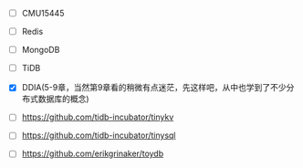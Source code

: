 - [ ] CMU15445

- [ ] Redis
- [ ] MongoDB 
- [ ] TiDB

- [x] DDIA(5-9章，当然第9章看的稍微有点迷茫，先这样吧，从中也学到了不少分布式数据库的概念)

- [ ] https://github.com/tidb-incubator/tinykv
- [ ] https://github.com/tidb-incubator/tinysql 
- [ ] https://github.com/erikgrinaker/toydb


